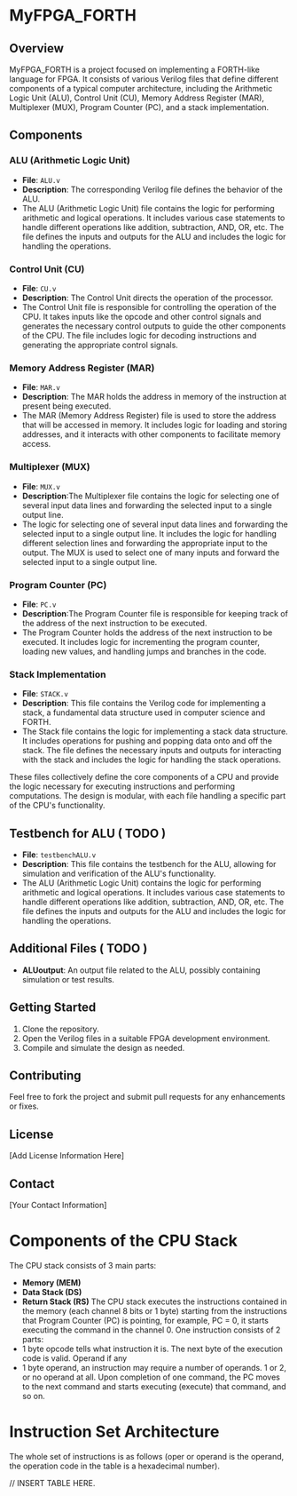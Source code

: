 

# MyFPGA_FORTH

## Overview

MyFPGA_FORTH is a project focused on implementing a FORTH-like language for FPGA. It consists of various Verilog files that define different components of a typical computer architecture, including the Arithmetic Logic Unit (ALU), Control Unit (CU), Memory Address Register (MAR), Multiplexer (MUX), Program Counter (PC), and a stack implementation.

## Components

### ALU (Arithmetic Logic Unit)
- **File**: `ALU.v`
- **Description**: The corresponding Verilog file defines the behavior of the ALU.
- The ALU (Arithmetic Logic Unit) file contains the logic for performing arithmetic and logical operations. It includes various case statements to handle different operations like addition, subtraction, AND, OR, etc. The file defines the inputs and outputs for the ALU and includes the logic for handling the operations.


### Control Unit (CU)
- **File**: `CU.v`
- **Description**: The Control Unit directs the operation of the processor.
- The Control Unit file is responsible for controlling the operation of the CPU. It takes inputs like the opcode and other control signals and generates the necessary control outputs to guide the other components of the CPU. The file includes logic for decoding instructions and generating the appropriate control signals.

### Memory Address Register (MAR)
- **File**: `MAR.v`
- **Description**: The MAR holds the address in memory of the instruction at present being executed.
- The MAR (Memory Address Register) file is used to store the address that will be accessed in memory. It includes logic for loading and storing addresses, and it interacts with other components to facilitate memory access.

### Multiplexer (MUX)
- **File**: `MUX.v`
- **Description**:The Multiplexer file contains the logic for selecting one of several input data lines and forwarding the selected input to a single output line.
- The logic for selecting one of several input data lines and forwarding the selected input to a single output line. It includes the logic for handling different selection lines and forwarding the appropriate input to the output. The MUX is used to select one of many inputs and forward the selected input to a single output line.

### Program Counter (PC)
- **File**: `PC.v`
- **Description**:The Program Counter file is responsible for keeping track of the address of the next instruction to be executed. 
- The Program Counter holds the address of the next instruction to be executed. It includes logic for incrementing the program counter, loading new values, and handling jumps and branches in the code.

### Stack Implementation
- **File**: `STACK.v`
- **Description**: This file contains the Verilog code for implementing a stack, a fundamental data structure used in computer science and FORTH.
- The Stack file contains the logic for implementing a stack data structure. It includes operations for pushing and popping data onto and off the stack. The file defines the necessary inputs and outputs for interacting with the stack and includes the logic for handling the stack operations.

These files collectively define the core components of a CPU and provide the logic necessary for executing instructions and performing computations. The design is modular, with each file handling a specific part of the CPU's functionality.

## Testbench for ALU ( TODO ) 
- **File**: `testbenchALU.v`
- **Description**: This file contains the testbench for the ALU, allowing for simulation and verification of the ALU's functionality.
- The ALU (Arithmetic Logic Unit) contains the logic for performing arithmetic and logical operations. It includes various case statements to handle different operations like addition, subtraction, AND, OR, etc. The file defines the inputs and outputs for the ALU and includes the logic for handling the operations.

## Additional Files ( TODO ) 
- **ALUoutput**: An output file related to the ALU, possibly containing simulation or test results.

## Getting Started

1. Clone the repository.
2. Open the Verilog files in a suitable FPGA development environment.
3. Compile and simulate the design as needed.

## Contributing

Feel free to fork the project and submit pull requests for any enhancements or fixes.

## License

[Add License Information Here]

## Contact

[Your Contact Information]



# Components of the CPU Stack
The CPU stack consists of 3 main parts:
- **Memory (MEM)**
- **Data Stack (DS)**
- **Return Stack (RS)**
The CPU stack executes the instructions contained in the memory (each channel 8 bits or 1 byte) starting from the instructions that
Program Counter (PC) is pointing, for example, PC = 0, it starts executing the command in the channel 0. One instruction consists of 2 parts:
- 1 byte opcode tells what instruction it is. The next byte of the execution code is valid.
Operand if any
- 1 byte operand, an instruction may require a number of operands.
1 or 2, or no operand at all.
Upon completion of one command, the PC moves to the next command and starts executing (execute) that command, and so on.

# Instruction Set Architecture
The whole set of instructions is as follows (oper or operand is the operand, the operation code in the table is a hexadecimal number).

// INSERT TABLE HERE. 



